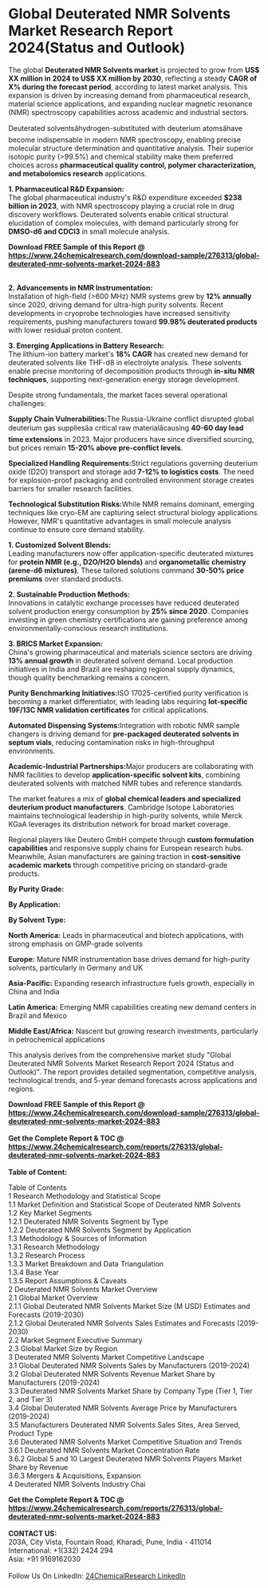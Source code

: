 <h1>Global Deuterated NMR Solvents Market Research Report 2024(Status and Outlook)</h1><p>The global <strong>Deuterated NMR Solvents market</strong> is projected to grow from <strong>US$ XX million in 2024 to US$ XX million by 2030</strong>, reflecting a steady <strong>CAGR of X% during the forecast period</strong>, according to latest market analysis. This expansion is driven by increasing demand from pharmaceutical research, material science applications, and expanding nuclear magnetic resonance (NMR) spectroscopy capabilities across academic and industrial sectors.</p><p>Deuterated solventsâhydrogen-substituted with deuterium atomsâhave become indispensable in modern NMR spectroscopy, enabling precise molecular structure determination and quantitative analysis. Their superior isotopic purity (&gt;99.5%) and chemical stability make them preferred choices across <strong>pharmaceutical quality control, polymer characterization, and metabolomics research</strong> applications.</p><p><strong>1. Pharmaceutical R&amp;D Expansion:</strong><br>
The global pharmaceutical industry's R&amp;D expenditure exceeded <strong>$238 billion in 2023</strong>, with NMR spectroscopy playing a crucial role in drug discovery workflows. Deuterated solvents enable critical structural elucidation of complex molecules, with demand particularly strong for <strong>DMSO-d6 and CDCl3</strong> in small molecule analysis.</p><div><b>Download FREE Sample of this Report @ 
            <a href="https://www.24chemicalresearch.com/download-sample/276313/global-deuterated-nmr-solvents-market-2024-883">
            https://www.24chemicalresearch.com/download-sample/276313/global-deuterated-nmr-solvents-market-2024-883</a></b></div><br><p><strong>2. Advancements in NMR Instrumentation:</strong><br>
Installation of high-field (&gt;600 MHz) NMR systems grew by <strong>12% annually</strong> since 2020, driving demand for ultra-high purity solvents. Recent developments in cryoprobe technologies have increased sensitivity requirements, pushing manufacturers toward <strong>99.98% deuterated products</strong> with lower residual proton content.</p><p><strong>3. Emerging Applications in Battery Research:</strong><br>
The lithium-ion battery market's <strong>18% CAGR</strong> has created new demand for deuterated solvents like THF-d8 in electrolyte analysis. These solvents enable precise monitoring of decomposition products through <strong>in-situ NMR techniques</strong>, supporting next-generation energy storage development.</p><p>Despite strong fundamentals, the market faces several operational challenges:</p><p><strong>Supply Chain Vulnerabilities:</strong>The Russia-Ukraine conflict disrupted global deuterium gas suppliesâa critical raw materialâcausing <strong>40-60 day lead time extensions</strong> in 2023. Major producers have since diversified sourcing, but prices remain <strong>15-20% above pre-conflict levels</strong>.</p><p><strong>Specialized Handling Requirements:</strong>Strict regulations governing deuterium oxide (D2O) transport and storage add <strong>7-12% to logistics costs</strong>. The need for explosion-proof packaging and controlled environment storage creates barriers for smaller research facilities.</p><p><strong>Technological Substitution Risks:</strong>While NMR remains dominant, emerging techniques like cryo-EM are capturing select structural biology applications. However, NMR's quantitative advantages in small molecule analysis continue to ensure core demand stability.</p><p><strong>1. Customized Solvent Blends:</strong><br>
Leading manufacturers now offer application-specific deuterated mixtures for <strong>protein NMR (e.g., D2O/H2O blends)</strong> and <strong>organometallic chemistry (arene-d6 mixtures)</strong>. These tailored solutions command <strong>30-50% price premiums</strong> over standard products.</p><p><strong>2. Sustainable Production Methods:</strong><br>
Innovations in catalytic exchange processes have reduced deuterated solvent production energy consumption by <strong>25% since 2020</strong>. Companies investing in green chemistry certifications are gaining preference among environmentally-conscious research institutions.</p><p><strong>3. BRICS Market Expansion:</strong><br>
China's growing pharmaceutical and materials science sectors are driving <strong>13% annual growth</strong> in deuterated solvent demand. Local production initiatives in India and Brazil are reshaping regional supply dynamics, though quality benchmarking remains a concern.</p><p><strong>Purity Benchmarking Initiatives:</strong>ISO 17025-certified purity verification is becoming a market differentiator, with leading labs requiring <strong>lot-specific 19F/13C NMR validation certificates</strong> for critical applications.</p><p><strong>Automated Dispensing Systems:</strong>Integration with robotic NMR sample changers is driving demand for <strong>pre-packaged deuterated solvents in septum vials</strong>, reducing contamination risks in high-throughput environments.</p><p><strong>Academic-Industrial Partnerships:</strong>Major producers are collaborating with NMR facilities to develop <strong>application-specific solvent kits</strong>, combining deuterated solvents with matched NMR tubes and reference standards.</p><p>The market features a mix of <strong>global chemical leaders and specialized deuterium product manufacturers</strong>. Cambridge Isotope Laboratories maintains technological leadership in high-purity solvents, while Merck KGaA leverages its distribution network for broad market coverage.</p><p>Regional players like Deutero GmbH compete through <strong>custom formulation capabilities</strong> and responsive supply chains for European research hubs. Meanwhile, Asian manufacturers are gaining traction in <strong>cost-sensitive academic markets</strong> through competitive pricing on standard-grade products.</p><p><strong>By Purity Grade:</strong></p><p><strong>By Application:</strong></p><p><strong>By Solvent Type:</strong></p><p><strong>North America:</strong> Leads in pharmaceutical and biotech applications, with strong emphasis on GMP-grade solvents</p><p><strong>Europe:</strong> Mature NMR instrumentation base drives demand for high-purity solvents, particularly in Germany and UK</p><p><strong>Asia-Pacific:</strong> Expanding research infrastructure fuels growth, especially in China and India</p><p><strong>Latin America:</strong> Emerging NMR capabilities creating new demand centers in Brazil and Mexico</p><p><strong>Middle East/Africa:</strong> Nascent but growing research investments, particularly in petrochemical applications</p><p>This analysis derives from the comprehensive market study "Global Deuterated NMR Solvents Market Research Report 2024 (Status and Outlook)". The report provides detailed segmentation, competitive analysis, technological trends, and 5-year demand forecasts across applications and regions.</p><div><b>Download FREE Sample of this Report @ 
            <a href="https://www.24chemicalresearch.com/download-sample/276313/global-deuterated-nmr-solvents-market-2024-883">
            https://www.24chemicalresearch.com/download-sample/276313/global-deuterated-nmr-solvents-market-2024-883</a></b></div><br><div><b>Get the Complete Report & TOC @ 
            <a href="https://www.24chemicalresearch.com/reports/276313/global-deuterated-nmr-solvents-market-2024-883">
            https://www.24chemicalresearch.com/reports/276313/global-deuterated-nmr-solvents-market-2024-883</a></b></div><br>
            <b>Table of Content:</b><p>Table of Contents<br />
1 Research Methodology and Statistical Scope<br />
1.1 Market Definition and Statistical Scope of Deuterated NMR Solvents<br />
1.2 Key Market Segments<br />
1.2.1 Deuterated NMR Solvents Segment by Type<br />
1.2.2 Deuterated NMR Solvents Segment by Application<br />
1.3 Methodology & Sources of Information<br />
1.3.1 Research Methodology<br />
1.3.2 Research Process<br />
1.3.3 Market Breakdown and Data Triangulation<br />
1.3.4 Base Year<br />
1.3.5 Report Assumptions & Caveats<br />
2 Deuterated NMR Solvents Market Overview<br />
2.1 Global Market Overview<br />
2.1.1 Global Deuterated NMR Solvents Market Size (M USD) Estimates and Forecasts (2019-2030)<br />
2.1.2 Global Deuterated NMR Solvents Sales Estimates and Forecasts (2019-2030)<br />
2.2 Market Segment Executive Summary<br />
2.3 Global Market Size by Region<br />
3 Deuterated NMR Solvents Market Competitive Landscape<br />
3.1 Global Deuterated NMR Solvents Sales by Manufacturers (2019-2024)<br />
3.2 Global Deuterated NMR Solvents Revenue Market Share by Manufacturers (2019-2024)<br />
3.3 Deuterated NMR Solvents Market Share by Company Type (Tier 1, Tier 2, and Tier 3)<br />
3.4 Global Deuterated NMR Solvents Average Price by Manufacturers (2019-2024)<br />
3.5 Manufacturers Deuterated NMR Solvents Sales Sites, Area Served, Product Type<br />
3.6 Deuterated NMR Solvents Market Competitive Situation and Trends<br />
3.6.1 Deuterated NMR Solvents Market Concentration Rate<br />
3.6.2 Global 5 and 10 Largest Deuterated NMR Solvents Players Market Share by Revenue<br />
3.6.3 Mergers & Acquisitions, Expansion<br />
4 Deuterated NMR Solvents Industry Chai</p><div><b>Get the Complete Report & TOC @ 
            <a href="https://www.24chemicalresearch.com/reports/276313/global-deuterated-nmr-solvents-market-2024-883">
            https://www.24chemicalresearch.com/reports/276313/global-deuterated-nmr-solvents-market-2024-883</a></b></div><br><b>CONTACT US:</b><br>
            203A, City Vista, Fountain Road, Kharadi, Pune, India - 411014<br>
            International: +1(332) 2424 294<br>
            Asia: +91 9169162030 <br><br>
            Follow Us On LinkedIn: <a href="https://www.linkedin.com/company/24chemicalresearch/">24ChemicalResearch LinkedIn</a>
